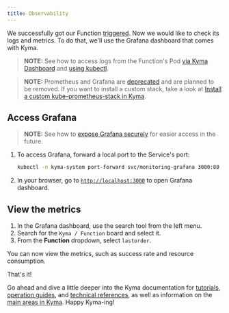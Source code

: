 ```yaml
---
title: Observability
---
```


We successfully got our Function [triggered](04-trigger-workload-with-event.md).
Now we would like to check its logs and metrics. 
To do that, we'll use the Grafana dashboard that comes with Kyma.

> **NOTE:** See how to access logs from the Function's Pod [via Kyma Dashboard](../04-operation-guides/operations/obsv-01-access-logs.md#kubernetes-logs-in-kyma-dashboard) and [using kubectl](../04-operation-guides/operations/obsv-01-access-logs.md#kubernetes-logs-using-kubectl).

> **NOTE:** Prometheus and Grafana are [deprecated](https://kyma-project.io/blog/2022/12/9/monitoring-deprecation) and are planned to be removed. If you want to install a custom stack, take a look at [Install a custom kube-prometheus-stack in Kyma](https://github.com/kyma-project/examples/tree/main/prometheus).

## Access Grafana

> **NOTE:** See how to [expose Grafana securely](../04-operation-guides/security/sec-06-access-expose-grafana.md) for easier access in the future.

1. To access Grafana, forward a local port to the Service's port:
    ```bash
    kubectl -n kyma-system port-forward svc/monitoring-grafana 3000:80
    ```
2. In your browser, go to [`http://localhost:3000`](http://localhost:3000) to open Grafana dashboard.

## View the metrics

1. In the Grafana dashboard, use the search tool from the left menu.
2. Search for the `Kyma / Function` board and select it. 
3. From the **Function** dropdown, select `lastorder`.

You can now view the metrics, such as success rate and resource consumption.

That's it! 

Go ahead and dive a little deeper into the Kyma documentation for [tutorials](../03-tutorials), [operation guides](../04-operation-guides), and [technical references](../05-technical-reference), as well as information on the [main areas in Kyma](../01-overview/). Happy Kyma-ing!